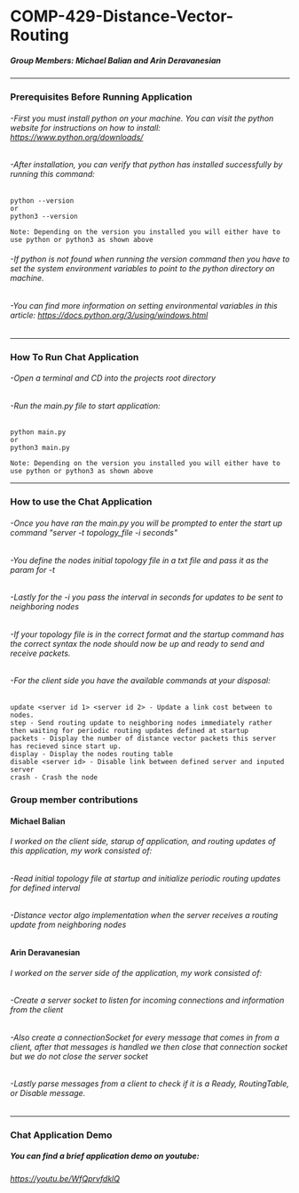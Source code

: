# COMP-429-Distance-Vector-Routing

##### **Group Members: Michael Balian and Arin Deravanesian**

---

### Prerequisites Before Running Application

###### -First you must install python on your machine. You can visit the python website for instructions on how to install: https://www.python.org/downloads/

###### -After installation, you can verify that python has installed successfully by running this command:

```
python --version
or
python3 --version

Note: Depending on the version you installed you will either have to use python or python3 as shown above
```

###### -If python is not found when running the version command then you have to set the system environment variables to point to the python directory on machine.

###### -You can find more information on setting environmental variables in this article: https://docs.python.org/3/using/windows.html

---

### How To Run Chat Application

###### -Open a terminal and CD into the projects root directory

###### -Run the main.py file to start application:

```
python main.py
or
python3 main.py

Note: Depending on the version you installed you will either have to use python or python3 as shown above
```

---

### How to use the Chat Application

###### -Once you have ran the main.py you will be prompted to enter the start up command "server -t topology_file -i seconds"

###### -You define the nodes initial topology file in a txt file and pass it as the param for -t

###### -Lastly for the -i you pass the interval in seconds for updates to be sent to neighboring nodes

###### -If your topology file is in the correct format and the startup command has the correct syntax the node should now be up and ready to send and receive packets.

###### -For the client side you have the available commands at your disposal:

```
update <server id 1> <server id 2> - Update a link cost between to nodes.
step - Send routing update to neighboring nodes immediately rather then waiting for periodic routing updates defined at startup
packets - Display the number of distance vector packets this server has recieved since start up.
display - Display the nodes routing table
disable <server id> - Disable link between defined server and inputed server
crash - Crash the node
```

### Group member contributions

#### **Michael Balian**

###### I worked on the client side, starup of application, and routing updates of this application, my work consisted of:

###### -Read initial topology file at startup and initialize periodic routing updates for defined interval

###### -Distance vector algo implementation when the server receives a routing update from neighboring nodes

#### **Arin Deravanesian**

###### I worked on the server side of the application, my work consisted of:

###### -Create a server socket to listen for incoming connections and information from the client

###### -Also create a connectionSocket for every message that comes in from a client, after that messages is handled we then close that connection socket but we do not close the server socket

###### -Lastly parse messages from a client to check if it is a Ready, RoutingTable, or Disable message.

---

### Chat Application Demo

##### You can find a brief application demo on youtube:

###### https://youtu.be/WfQprvfdklQ
